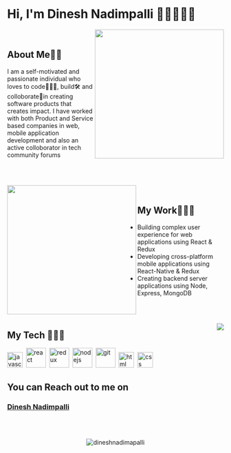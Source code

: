 
# Hi, I'm Dinesh Nadimpalli 👋🏼👨🏻‍💻



<img align="right" width="300" src="https://raw.githubusercontent.com/dineshnadimpalli/dineshnadimpalli/d1e2357ee2dfe86e979776c50a710e34485081ad/undraw_on_the_office_fbfs.svg"/>

</br>

## **About Me**🧔🏻

I am a self-motivated and passionate  individual who loves to code👨🏻‍💻, build🛠 and colloborate🤝in creating software products that creates impact. I have worked with both Product and Service based companies in web, mobile application development and also an active colloborator in tech community forums



</br></br>

<img align="left" width="300" src="https://raw.githubusercontent.com/dineshnadimpalli/dineshnadimpalli/c9da5dfec190f0b39a57055d8992b70fd328bb02/undraw_developer_activity_bv83.svg"/>

</br>

## **My Work**👨🏻‍💻

- Building complex user experience for web applications using React & Redux
- Developing cross-platform mobile applications using React-Native & Redux
- Creating backend server applications using Node, Express, MongoDB

</br></br>

 <img  align="right" src="https://github-readme-stats.vercel.app/api?username=dineshnadimpalli&show_icons=true&text_color=fff&icon_color=00C853&title_color=00C853&bg_color=202020">

## **My Tech** 👨🏻‍🔧

<img width="36px" alt="javascript" src="https://raw.githubusercontent.com/dineshnadimpalli/dineshnadimpalli/e964d4b425f5a5f7453984cddc4b4b242aff30e6/javascript.svg">&nbsp;
<img width="46px" alt="react" src="https://raw.githubusercontent.com/dineshnadimpalli/dineshnadimpalli/e964d4b425f5a5f7453984cddc4b4b242aff30e6/react.svg">&nbsp;
<img width="46px" alt="redux" src="https://raw.githubusercontent.com/dineshnadimpalli/dineshnadimpalli/e964d4b425f5a5f7453984cddc4b4b242aff30e6/redux.svg">&nbsp;
<img width="46px" alt="nodejs" src="https://raw.githubusercontent.com/dineshnadimpalli/dineshnadimpalli/e964d4b425f5a5f7453984cddc4b4b242aff30e6/nodejs.svg">&nbsp;
<img width="46px" alt="git" src="https://raw.githubusercontent.com/dineshnadimpalli/dineshnadimpalli/e964d4b425f5a5f7453984cddc4b4b242aff30e6/git.svg">&nbsp;
<img width="36px" alt="html" src="https://raw.githubusercontent.com/dineshnadimpalli/dineshnadimpalli/e964d4b425f5a5f7453984cddc4b4b242aff30e6/html-5.svg">&nbsp;
<img width="36px" alt="css" src="https://raw.githubusercontent.com/dineshnadimpalli/dineshnadimpalli/e964d4b425f5a5f7453984cddc4b4b242aff30e6/css-3.svg">&nbsp;


## **You can Reach out to me on** 

### **<a href="https://dineshnadimpalli.com" target="_blank">Dinesh Nadimpalli</a>**

</br>
</br>

<p align="center"> <img src="https://komarev.com/ghpvc/?username=dineshnadimapalli" alt="dineshnadimapalli" /> </p>
